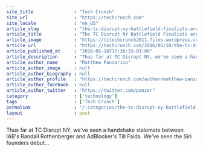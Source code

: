 ```yaml
---
site_title               : "Tech Crunch"
site_url                 : "https://techcrunch.com"
site_locale              : "en_US"
article_slug             : "the-tc-disrupt-ny-battlefield-finalists-are-bark-beam-bitpagos-ritual-seadrone-and-watero"
article_title            : "The TC Disrupt NY Battlefield Finalists are Bark, Beam, BitPagos, Ritual, SeaDrone, and WaterO"
article_image            : "https://tctechcrunch2011.files.wordpress.com/2016/05/26330211113_ca5ac58d6d_k.jpg?w=764&h=400&crop=1"
article_url              : "https://techcrunch.com/2016/05/10/the-tc-disrupt-ny-battlefield-finalists-are-bark-beam-bitpagos-ritual-seadrone-and-watero/"
article_published_at     : "2016-05-10T17:30:33-03:00"
article_description      : "Thus far at TC Disrupt NY, we've seen a handshake stalemate between IAB's Randall Rothenberger and AdBlocker's Till Faida. We've seen the Siri founders debut..."
article_author_name      : "Matthew Panzarino"
article_author_image     : null
article_author_biography : null
article_author_profile   : "https://techcrunch.com/author/matthew-panzarino/"
article_author_facebook  : null
article_author_twitter   : "https://twitter.com/panzer"
category                 : ['technology']
tags                     : ['Tech Crunch']
permalink                : "/:categories/the-tc-disrupt-ny-battlefield-finalists-are-bark-beam-bitpagos-ritual-seadrone-and-watero/"
layout                   : post
---
```


Thus far at TC Disrupt NY, we've seen a handshake stalemate between IAB's Randall Rothenberger and AdBlocker's Till Faida. We've seen the Siri founders debut...
